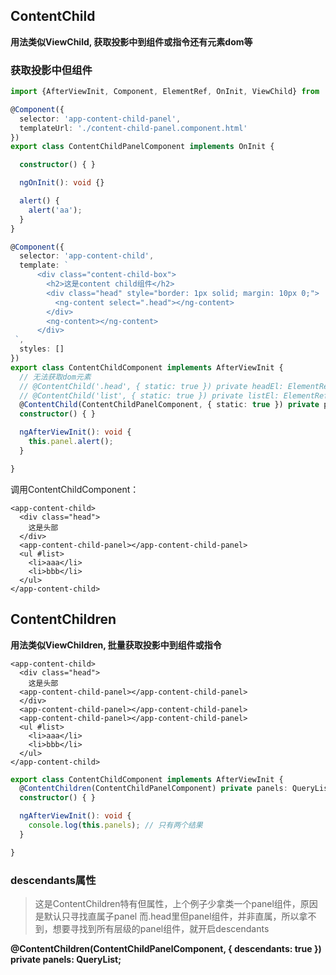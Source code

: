 ## ContentChild
**用法类似ViewChild, 获取投影中到组件或指令还有元素dom等**

### 获取投影中但组件
```typescript
import {AfterViewInit, Component, ElementRef, OnInit, ViewChild} from '@angular/core';

@Component({
  selector: 'app-content-child-panel',
  templateUrl: './content-child-panel.component.html'
})
export class ContentChildPanelComponent implements OnInit {

  constructor() { }

  ngOnInit(): void {}

  alert() {
    alert('aa');
  }
}

@Component({
  selector: 'app-content-child',
  template: `
      <div class="content-child-box">
        <h2>这是content child组件</h2>
        <div class="head" style="border: 1px solid; margin: 10px 0;">
          <ng-content select=".head"></ng-content>
        </div>
        <ng-content></ng-content>
      </div>
 `,
  styles: []
})
export class ContentChildComponent implements AfterViewInit {
  // 无法获取dom元素
  // @ContentChild('.head', { static: true }) private headEl: ElementRef;
  // @ContentChild('list', { static: true }) private listEl: ElementRef;
  @ContentChild(ContentChildPanelComponent, { static: true }) private panel: ContentChildPanelComponent;
  constructor() { }

  ngAfterViewInit(): void {
    this.panel.alert();
  }

}

```

调用ContentChildComponent：

```angular2html
<app-content-child>
  <div class="head">
    这是头部
  </div>
  <app-content-child-panel></app-content-child-panel>
  <ul #list>
    <li>aaa</li>
    <li>bbb</li>
  </ul>
</app-content-child>

```


## ContentChildren
**用法类似ViewChildren, 批量获取投影中到组件或指令**

```angular2html
<app-content-child>
  <div class="head">
    这是头部
  <app-content-child-panel></app-content-child-panel>
  </div>
  <app-content-child-panel></app-content-child-panel>
  <app-content-child-panel></app-content-child-panel>
  <ul #list>
    <li>aaa</li>
    <li>bbb</li>
  </ul>
</app-content-child>

```

```typescript
export class ContentChildComponent implements AfterViewInit {
  @ContentChildren(ContentChildPanelComponent) private panels: QueryList<ContentChildPanelComponent>;
  constructor() { }

  ngAfterViewInit(): void {
    console.log(this.panels); // 只有两个结果
  }

}

```

### descendants属性
> 这是ContentChildren特有但属性，上个例子少拿类一个panel组件，原因是默认只寻找直属子panel
而.head里但panel组件，并非直属，所以拿不到，想要寻找到所有层级的panel组件，就开启descendants


**@ContentChildren(ContentChildPanelComponent, { descendants: true }) private panels: QueryList<ContentChildPanelComponent>;**
